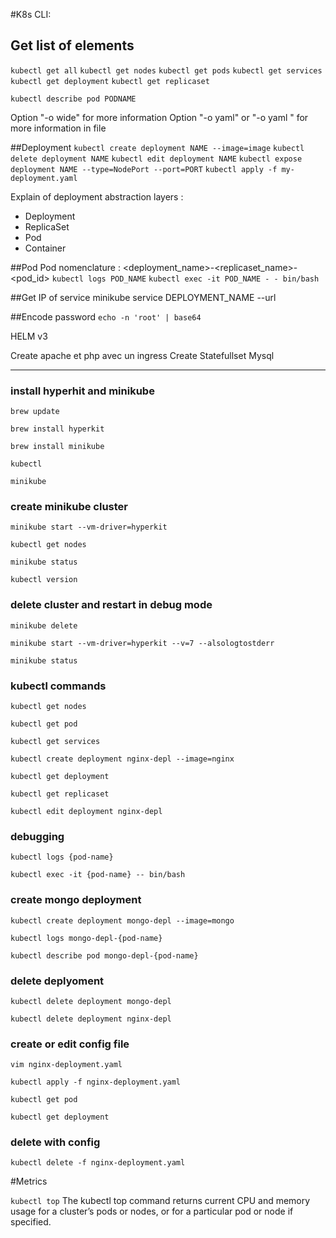 #K8s CLI:

## Get list of elements
`kubectl get all`
`kubectl get nodes`
`kubectl get pods`
`kubectl get services`
`kubectl get deployment`
`kubectl get replicaset`

`kubectl describe pod PODNAME`

Option "-o wide" for more information
Option "-o yaml" or "-o yaml " for more information in file

##Deployment
`kubectl create deployment NAME --image=image`
`kubectl delete deployment NAME`
`kubectl edit deployment NAME`
`kubectl expose deployment NAME --type=NodePort --port=PORT`
`kubectl apply -f my-deployment.yaml`


Explain of deployment abstraction layers :
- Deployment
- ReplicaSet
- Pod
- Container


##Pod
Pod nomenclature : <deployment_name>-<replicaset_name>-<pod_id>
`kubectl logs POD_NAME`
`kubectl exec -it POD_NAME - - bin/bash`


##Get IP of service
minikube service DEPLOYMENT_NAME --url


##Encode password
`echo -n 'root' | base64`



HELM v3


Create apache et php avec un ingress
Create Statefullset Mysql


























-----------------------------------
### install hyperhit and minikube
`brew update`

`brew install hyperkit`

`brew install minikube`

`kubectl`

`minikube`

### create minikube cluster
`minikube start --vm-driver=hyperkit`

`kubectl get nodes`

`minikube status`

`kubectl version`

### delete cluster and restart in debug mode
`minikube delete`

`minikube start --vm-driver=hyperkit --v=7 --alsologtostderr`

`minikube status`

### kubectl commands
`kubectl get nodes`

`kubectl get pod`

`kubectl get services`

`kubectl create deployment nginx-depl --image=nginx`

`kubectl get deployment`

`kubectl get replicaset`

`kubectl edit deployment nginx-depl`

### debugging
`kubectl logs {pod-name}`

`kubectl exec -it {pod-name} -- bin/bash`

### create mongo deployment
`kubectl create deployment mongo-depl --image=mongo`

`kubectl logs mongo-depl-{pod-name}`

`kubectl describe pod mongo-depl-{pod-name}`

### delete deplyoment
`kubectl delete deployment mongo-depl`

`kubectl delete deployment nginx-depl`

### create or edit config file
`vim nginx-deployment.yaml`

`kubectl apply -f nginx-deployment.yaml`

`kubectl get pod`

`kubectl get deployment`

### delete with config
`kubectl delete -f nginx-deployment.yaml`

#Metrics

`kubectl top` The kubectl top command returns current CPU and memory usage for a cluster’s pods or nodes, or for a particular pod or node if specified.


